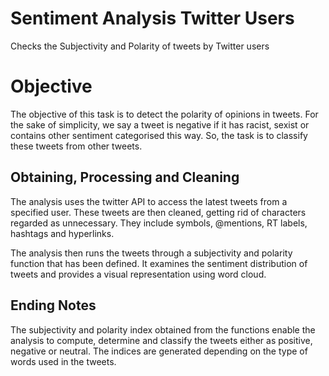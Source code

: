 # Sentiment Analysis Twitter Users
Checks the Subjectivity and Polarity of tweets by Twitter users 
# Objective
The objective of this task is to detect the polarity of opinions in tweets. For the sake of simplicity, we say a tweet is negative if it has racist, sexist or contains other sentiment categorised this way. So, the task is to classify these tweets from other tweets.
## Obtaining, Processing and Cleaning
The analysis uses the twitter API to access the latest tweets from a specified user. These tweets are then cleaned, getting rid of characters regarded as unnecessary. They include symbols, @mentions, RT labels, hashtags and hyperlinks.

The analysis then runs the tweets through a subjectivity and polarity function that has been defined. It examines the sentiment distribution of tweets and provides a visual representation using word cloud.
## Ending Notes
The subjectivity and polarity index obtained from the functions enable the analysis to compute, determine and classify the tweets either as positive, negative or neutral. The indices are generated depending on the type of words used in the tweets.